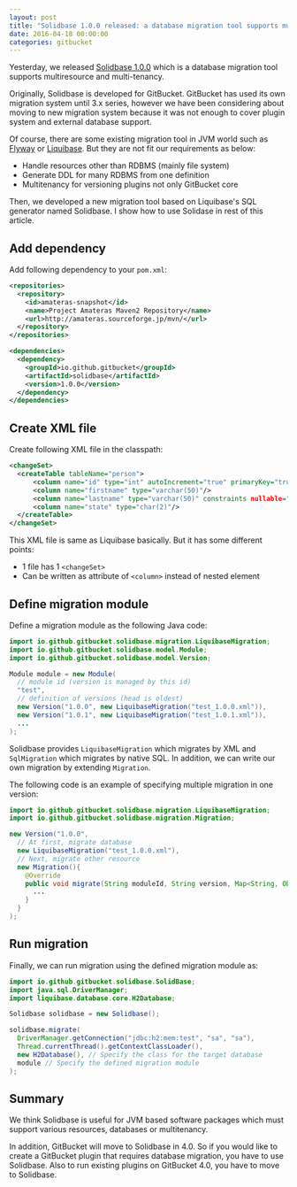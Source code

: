 ```yaml
---
layout: post
title: "Solidbase 1.0.0 released: a database migration tool supports multiresource and multitenancy"
date: 2016-04-18 00:00:00
categories: gitbucket
---
```


Yesterday, we released [Solidbase 1.0.0](https://github.com/gitbucket/solidbase) which is a database migration tool supports multiresource and multi-tenancy.

Originally, Solidbase is developed for GitBucket. GitBucket has used its own migration system until 3.x series, however we have been considering about moving to new migration system because it was not enough to cover plugin system and external database support.

Of course, there are some existing migration tool in JVM world such as [Flyway](https://flywaydb.org/) or [Liquibase](http://www.liquibase.org/). But they are not fit our requirements as below:

- Handle resources other than RDBMS (mainly file system)
- Generate DDL for many RDBMS from one definition
- Multitenancy for versioning plugins not only GitBucket core

Then, we developed a new migration tool based on Liquibase's SQL generator named Solidbase. I show how to use Solidase in rest of this article.

## Add dependency

Add following dependency to your `pom.xml`:

```xml
<repositories>
  <repository>
    <id>amateras-snapshot</id>
    <name>Project Amateras Maven2 Repository</name>
    <url>http://amateras.sourceforge.jp/mvn/</url>
  </repository>
</repositories>

<dependencies>
  <dependency>
    <groupId>io.github.gitbucket</groupId>
    <artifactId>solidbase</artifactId>
    <version>1.0.0</version>
  </dependency>
</dependencies>
```

## Create XML file

Create following XML file in the classpath:

```xml
<changeSet>
  <createTable tableName="person">
      <column name="id" type="int" autoIncrement="true" primaryKey="true" nullable="false"/>
      <column name="firstname" type="varchar(50)"/>
      <column name="lastname" type="varchar(50)" constraints nullable="false"/>
      <column name="state" type="char(2)"/>
  </createTable>
</changeSet>
```

This XML file is same as Liquibase basically. But it has some different points:

- 1 file has 1 `<changeSet>`
- Can be written as attribute of `<column>` instead of nested element

## Define migration module

Define a migration module as the following Java code:

```java
import io.github.gitbucket.solidbase.migration.LiquibaseMigration;
import io.github.gitbucket.solidbase.model.Module;
import io.github.gitbucket.solidbase.model.Version;

Module module = new Module(
  // module id (version is managed by this id)
  "test",
  // definition of versions (head is oldest)
  new Version("1.0.0", new LiquibaseMigration("test_1.0.0.xml")),
  new Version("1.0.1", new LiquibaseMigration("test_1.0.1.xml")),
  ...
);
```

Solidbase provides `LiquibaseMigration` which migrates by XML and `SqlMigration` which migrates by native SQL. In addition, we can write our own migration by extending `Migration`.

The following code is an example of specifying multiple migration in one version:

```java
import io.github.gitbucket.solidbase.migration.LiquibaseMigration;
import io.github.gitbucket.solidbase.migration.Migration;

new Version("1.0.0",
  // At first, migrate database
  new LiquibaseMigration("test_1.0.0.xml"),
  // Next, migrate other resource
  new Migration(){
    @Override
    public void migrate(String moduleId, String version, Map<String, Object> context) throws Exception {
      ...
    }
  }
);
```

## Run migration

Finally, we can run migration using the defined migration module as:

```java
import io.github.gitbucket.solidbase.SolidBase;
import java.sql.DriverManager;
import liquibase.database.core.H2Database;

Solidbase solidbase = new Solidbase();

solidbase.migrate(
  DriverManager.getConnection("jdbc:h2:mem:test", "sa", "sa"),
  Thread.currentThread().getContextClassLoader(),
  new H2Database(), // Specify the class for the target database
  module // Specify the defined migration module
);
```

## Summary

We think Solidbase is useful for JVM based software packages which must support various resources, databases or multitenancy.

In addition, GitBucket will move to Solidbase in 4.0. So if you would like to create a GitBucket plugin that requires database migration, you have to use Solidbase. Also to run existing plugins on GitBucket 4.0, you have to move to Solidbase.

